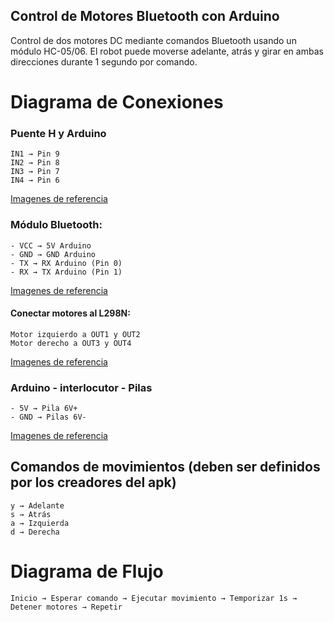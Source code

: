 ## Control de Motores Bluetooth con Arduino
Control de dos motores DC mediante comandos Bluetooth usando un módulo HC-05/06. El robot puede moverse adelante, atrás y girar en ambas direcciones durante 1 segundo por comando.

# Diagrama de Conexiones

### Puente H y Arduino

```
IN1 → Pin 9
IN2 → Pin 8
IN3 → Pin 7
IN4 → Pin 6
```

<a href="https://github.com/JnBenites/arduino_carro_unl/blob/main/componentes/PuenteHArduino/Readme.md" target="_blank">Imagenes de referencia</a> 

### Módulo Bluetooth:
```
- VCC → 5V Arduino
- GND → GND Arduino
- TX → RX Arduino (Pin 0)
- RX → TX Arduino (Pin 1)
```

<a href="https://github.com/JnBenites/arduino_carro_unl/blob/main/componentes/Bluetooth/Readme.md" target="_blank">Imagenes de referencia</a> 


#### Conectar motores al L298N:
```
Motor izquierdo a OUT1 y OUT2
Motor derecho a OUT3 y OUT4
```
<a href="https://github.com/JnBenites/arduino_carro_unl/blob/main/componentes/motores/Readme.md" target="_blank">Imagenes de referencia</a> 

### Arduino - interlocutor - Pilas
```
- 5V → Pila 6V+
- GND → Pilas 6V-
```
<a href="https://github.com/JnBenites/arduino_carro_unl/blob/main/componentes/pilas/Readme.md" target="_blank">Imagenes de referencia</a> 


## Comandos de movimientos (deben ser definidos por los creadores del apk)
```
y → Adelante
s → Atrás
a → Izquierda
d → Derecha
```

# Diagrama de Flujo
```
Inicio → Esperar comando → Ejecutar movimiento → Temporizar 1s → Detener motores → Repetir
```